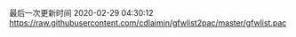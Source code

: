 最后一次更新时间 2020-02-29 04:30:12
https://raw.githubusercontent.com/cdlaimin/gfwlist2pac/master/gfwlist.pac

